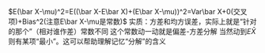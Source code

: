 $E(\bar X-\mu)^2=E((\bar X-E\bar X)+(E\bar X-\mu))^2=Var\bar X+0(交叉项)+Bias^2(注意E\bar X-\mu是常数)$
实质：方差和均方误差，实际上就是“针对的那个”（相对谁作差）常数不同
这个常数动一动就是偏差-方差分解
当然动到$E\bar X$则有某项“最小”。这可以帮助理解记忆“分解”的含义